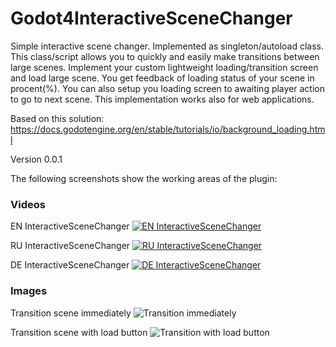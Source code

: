 # Godot4InteractiveSceneChanger
Simple interactive scene changer. Implemented as singleton/autoload class. This class/script allows you to quickly and easily make transitions between large scenes. Implement your custom lightweight loading/transition screen and load large scene. You get feedback of loading status of your scene in procent(%). You can also setup you loading screen to awaiting player action to go to next scene. This implementation works also for web applications.

Based on this solution: https://docs.godotengine.org/en/stable/tutorials/io/background_loading.html

Version 0.0.1

The following screenshots show the working areas of the plugin:

### Videos
EN InteractiveSceneChanger
[![EN InteractiveSceneChanger](https://github.com/VP-GAMES/InteractiveSceneChanger/blob/main/.github/images/icon.png)](https://youtu.be/gzZBvTfmcqU)

RU InteractiveSceneChanger
[![RU InteractiveSceneChanger](https://github.com/VP-GAMES/InteractiveSceneChanger/blob/main/.github/images/icon.png)](https://youtu.be/PjGBELJQpd4)

DE InteractiveSceneChanger
[![DE InteractiveSceneChanger](https://github.com/VP-GAMES/InteractiveSceneChanger/blob/main/.github/images/icon.png)](https://youtu.be/pvAkF-aIXCU)

### Images
Transition scene immediately
![Transition immediately](https://github.com/VP-GAMES/InteractiveSceneChanger/blob/main/.github/images/load.png)

Transition scene with load button
![Transition with load button](https://github.com/VP-GAMES/InteractiveSceneChanger/blob/main/.github/images/loadbutton.png)

